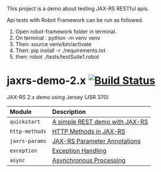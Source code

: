This project is a demo about testing JAX-RS RESTful apis.

Api tests with Robot Framework can be run as followed.
1. Open robot-framework folder in terminal.
2. On terminal : python -m venv venv
3. Then: source venv/bin/activate
4. Then: pip install -r ./requirements.txt
5. then: robot ./tests/testSuite1.robot


# jaxrs-demo-2.x [![Build Status][travis-img]][travis]

JAX-RS 2.x demo using Jersey (JSR 370)

Module | Description
:----- | :-----
`quickstart` | [A simple REST demo with JAX-RS][1]
`http-methods` | [HTTP Methods in JAX-RS][2]
`jaxrs-params` | [JAX-RS Parameter Annotations][3]
`exception` | [Exception Handling][4]
`async` | [Asynchronous Processing][5]

[1]: https://mincong.io/2018/11/13/simple-rest-demo-with-jax-rs/
[2]: https://mincong.io/2018/11/20/http-methods-in-jax-rs/
[3]: https://mincong.io/2018/11/27/jax-rs-parameters/
[4]: https://mincong.io/2018/12/03/exception-handling-in-jax-rs/
[5]: https://mincong.io/2020/03/15/jaxrs-async-processing/
[travis]: https://travis-ci.org/mincong-h/jaxrs-2.x-demo
[travis-img]: https://travis-ci.org/mincong-h/jaxrs-2.x-demo.svg?branch=master


